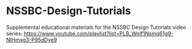 # NSSBC-Design-Tutorials
Supplemental educational materials for the NSSBC Design Tutorials video series: https://www.youtube.com/playlist?list=PLB_WnIf1Nsmq61g9-NIHmxg3-P95dDye9
